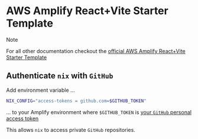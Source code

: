 # AWS Amplify React+Vite Starter Template

> [!NOTE]
> For all other documentation checkout the [official AWS Amplify React+Vite Starter Template](https://github.com/aws-samples/amplify-vite-react-template/blob/76f0a48a22abaa3e1b5a6d8e99a5bc55af35850e/README.md)

## Authenticate `nix` with `GitHub`

Add environment variable ...

```sh
NIX_CONFIG="access-tokens = github.com=$GITHUB_TOKEN"
```

... to your Amplify environment where `$GITHUB_TOKEN` is [your `GitHub` personal access token](https://docs.github.com/en/authentication/keeping-your-account-and-data-secure/managing-your-personal-access-tokens)

This allows `nix` to access private `GitHub` repositories.
